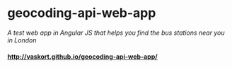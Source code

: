 # geocoding-api-web-app

_A test web app in Angular JS that helps you find the bus stations near you in London_

#### http://vaskort.github.io/geocoding-api-web-app/
